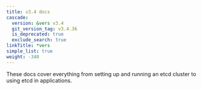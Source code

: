 ```yaml
---
title: v3.4 docs
cascade:
  version: &vers v3.4
  git_version_tag: v3.4.36
  is_deprecated: true
  exclude_search: true
linkTitle: *vers
simple_list: true
weight: -340
---
```


These docs cover everything from setting up and running an etcd cluster to using
etcd in applications.
